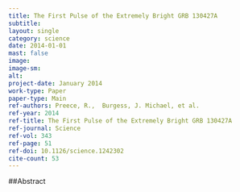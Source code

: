 ```yaml
---
title: The First Pulse of the Extremely Bright GRB 130427A
subtitle: 
layout: single
category: science
date: 2014-01-01
mast: false
image: 
image-sm: 
alt: 
project-date: January 2014
work-type: Paper
paper-type: Main
ref-authors: Preece, R.,  Burgess, J. Michael, et al. 
ref-year: 2014
ref-title: The First Pulse of the Extremely Bright GRB 130427A
ref-journal: Science
ref-vol: 343
ref-page: 51
ref-doi: 10.1126/science.1242302
cite-count: 53
---
```



##Abstract
